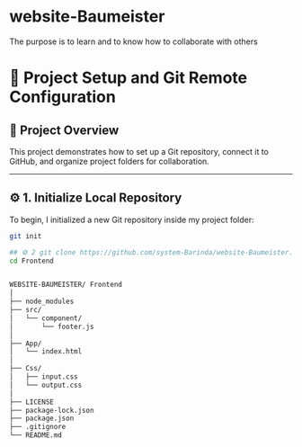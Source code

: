 # website-Baumeister
The purpose is to learn and to know how to collaborate with others


# 🧭 Project Setup and Git Remote Configuration

## 📘 Project Overview
This project demonstrates how to set up a Git repository, connect it to GitHub, and organize project folders for collaboration.

---

## ⚙️ 1. Initialize Local Repository
To begin, I initialized a new Git repository inside my project folder:
```bash
git init

## ⚙️ 2 git clone https://github.com/system-Barinda/website-Baumeister.git
cd Frontend


WEBSITE-BAUMEISTER/ Frontend
│
├── node_modules
├── src/
│   └── component/
│       └── footer.js
│
├── App/
│   └── index.html
│
├── Css/
│   ├── input.css
│   └── output.css
│
├── LICENSE
├── package-lock.json
├── package.json
├── .gitignore
└── README.md


